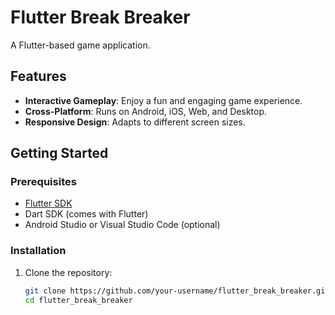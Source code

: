 # Flutter Break Breaker

A Flutter-based game application.

## Features

- **Interactive Gameplay**: Enjoy a fun and engaging game experience.
- **Cross-Platform**: Runs on Android, iOS, Web, and Desktop.
- **Responsive Design**: Adapts to different screen sizes.

## Getting Started

### Prerequisites

- [Flutter SDK](https://flutter.dev/docs/get-started/install)
- Dart SDK (comes with Flutter)
- Android Studio or Visual Studio Code (optional)

### Installation

1. Clone the repository:
   ```bash
   git clone https://github.com/your-username/flutter_break_breaker.git
   cd flutter_break_breaker